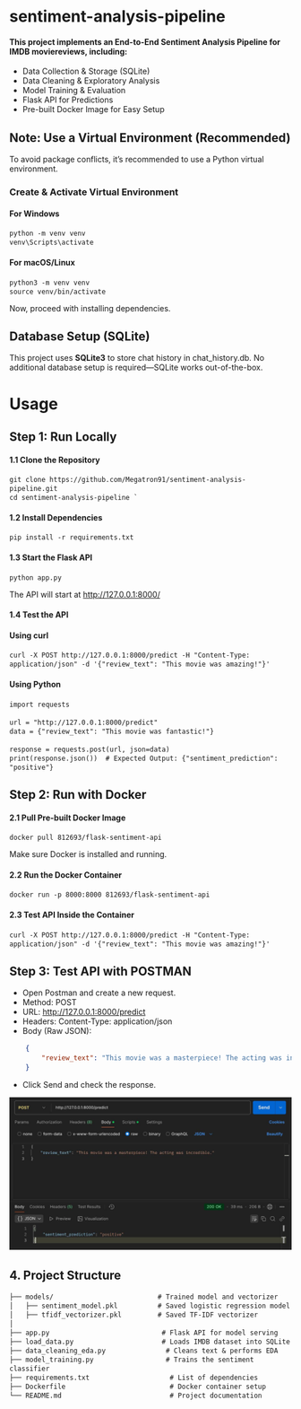 # sentiment-analysis-pipeline

#### This project implements an End-to-End Sentiment Analysis Pipeline for IMDB moviereviews, including:
- Data Collection & Storage (SQLite)
- Data Cleaning & Exploratory Analysis
- Model Training & Evaluation
- Flask API for Predictions
- Pre-built Docker Image for Easy Setup

## Note: Use a Virtual Environment (Recommended)

To avoid package conflicts, it’s recommended to use a Python virtual environment.

### Create & Activate Virtual Environment

#### For Windows

``` 
python -m venv venv
venv\Scripts\activate
```

#### For macOS/Linux
```
python3 -m venv venv
source venv/bin/activate
```

Now, proceed with installing dependencies. 

## Database Setup (SQLite)

This project uses **SQLite3** to store chat history in chat_history.db.
No additional database setup is required—SQLite works out-of-the-box.

# Usage 
##  Step 1: Run Locally

#### 1.1 Clone the Repository
``` 
git clone https://github.com/Megatron91/sentiment-analysis-pipeline.git
cd sentiment-analysis-pipeline `
```

#### 1.2 Install Dependencies
```
pip install -r requirements.txt
```

#### 1.3 Start the Flask API

``` 
python app.py
```

The API will start at http://127.0.0.1:8000/


#### 1.4 Test the API
#### Using curl
```
curl -X POST http://127.0.0.1:8000/predict -H "Content-Type: application/json" -d '{"review_text": "This movie was amazing!"}'
```

#### Using Python
```
import requests

url = "http://127.0.0.1:8000/predict"
data = {"review_text": "This movie was fantastic!"}

response = requests.post(url, json=data)
print(response.json())  # Expected Output: {"sentiment_prediction": "positive"}

```

## Step 2: Run with Docker

#### 2.1 Pull Pre-built Docker Image
```
docker pull 812693/flask-sentiment-api
``` 
 Make sure Docker is installed and running.

#### 2.2 Run the Docker Container
```
docker run -p 8000:8000 812693/flask-sentiment-api
``` 

#### 2.3 Test API Inside the Container
```
curl -X POST http://127.0.0.1:8000/predict -H "Content-Type: application/json" -d '{"review_text": "This movie was amazing!"}'
```



## Step 3: Test API with POSTMAN

- Open Postman and create a new request.
- Method: POST
- URL: http://127.0.0.1:8000/predict
- Headers:  Content-Type: application/json
- Body (Raw JSON): 
```json 
    {
        "review_text": "This movie was a masterpiece! The acting was incredible."
    } 
```

- Click Send and check the response.

![Postman API Test](images/postman.jpeg)


## 4. Project Structure
```
├── models/                          # Trained model and vectorizer
│   ├── sentiment_model.pkl          # Saved logistic regression model
│   ├── tfidf_vectorizer.pkl         # Saved TF-IDF vectorizer
│
├── app.py                            # Flask API for model serving
├── load_data.py                      # Loads IMDB dataset into SQLite
├── data_cleaning_eda.py               # Cleans text & performs EDA
├── model_training.py                  # Trains the sentiment classifier
├── requirements.txt                    # List of dependencies
├── Dockerfile                          # Docker container setup
└── README.md                           # Project documentation

```